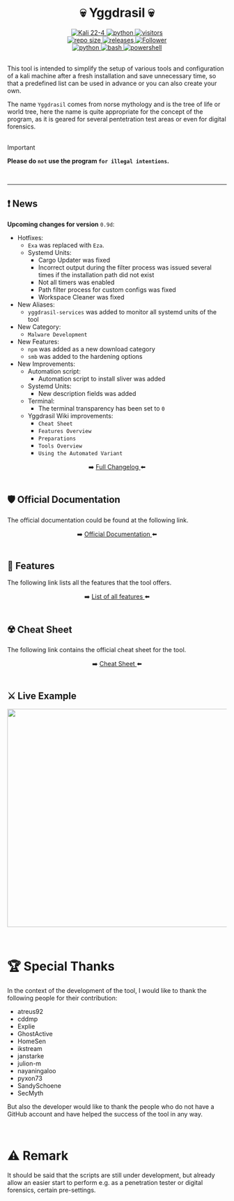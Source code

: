 <h1 align="center">💀 Yggdrasil 💀</h1>
<p align="center"></p>
<div align="center">
  <a href="https://www.kali.org/">
    <img alt="Kali 22-4" src="https://img.shields.io/badge/%20-Linux-1f425f.svg?logo=linux&logoColor=cyan" />
  </a>
  <a href="https://www.python.org/downloads/release/python-3110/">
    <img alt="python" src="https://img.shields.io/badge/python-3.11-blue.svg?logo=python&logoColor=cyan" />
  </a>
  <a href="https://visitor-badge.lithub.cc/badge?page_id=jarl-bjoern/yggdrasil.visitor-badge&left_text=visitors">
    <img alt="visitors" src="https://visitor-badge.lithub.cc/badge?page_id=jarl-bjoern/yggdrasil.visitor-badge&left_text=visitors" />
  </a>
</div>
<div align="center">
  <a href="https://GitHub.com/jarl-bjoern/yggdrasil/">
    <img alt="repo size" src="https://img.shields.io/github/repo-size/jarl-bjoern/yggdrasil?logo=github&logoColor=cyan" />
  </a>
  <a href="https://GitHub.com/jarl-bjoern/yggdrasil/releases/">
    <img alt="releases" src="https://img.shields.io/github/downloads/jarl-bjoern/yggdrasil/total?color=blue&logo=github&logoColor=cyan" />
  </a>
  <a href="https://github.com/jarl-bjoern">
      <img title="Follower" src="https://img.shields.io/github/followers/jarl-bjoern?color=blue&label=follow&logo=github&logoColor=cyan&style=flat-square">
  </a>
</div>
<div align="center">
  <a href="https://www.python.org/">
    <img alt="python" src="https://img.shields.io/badge/Made%20with-Python-1f425f.svg" />
  </a>
  <a href="https://www.gnu.org/software/bash/">
    <img alt="bash" src="https://img.shields.io/badge/Made%20with-Bash-1f425f.svg" />
  </a>
    <a href="https://learn.microsoft.com/de-de/powershell/">
    <img alt="powershell" src="https://img.shields.io/badge/Made%20with-PowerShell-1f425f.svg" />
  </a>
</div><br/>

This tool is intended to simplify the setup of various tools and configuration of a kali machine after a fresh installation and save unnecessary time, so that a predefined list can be used in advance or you can also create your own.<br />

The name `Yggdrasil` comes from norse mythology and is the tree of life or world tree, here the name is quite appropriate for the concept of the program, as it is geared for several pentetration test areas or even for digital forensics.<br />
<br />

> [!IMPORTANT]
> <strong>Please do `not` use the program `for illegal intentions`.</strong><br />
<br />

---

## ❗ News
<strong>Upcoming changes for version</strong> `0.9d`:
- Hotfixes:
  - `Exa` was replaced with `Eza`.
  - Systemd Units:
    - Cargo Updater was fixed
    - Incorrect output during the filter process was issued several times if the installation path did not exist
    - Not all timers was enabled
    - Path filter process for custom configs was fixed
    - Workspace Cleaner was fixed
- New Aliases:
  - `yggdrasil-services` was added to monitor all systemd units of the tool
- New Category:
  - `Malware Development`
- New Features:
  - `npm` was added as a new download category
  - `smb` was added to the hardening options
- New Improvements:
  - Automation script:
    - Automation script to install sliver was added
  - Systemd Units:
    - New description fields was added
  - Terminal:
    - The terminal transparency has been set to `0`
  - Yggdrasil Wiki improvements:
    - `Cheat Sheet`
    - `Features Overview`
    - `Preparations`
    - `Tools Overview`
    - `Using the Automated Variant`
 

<div align="center">
➡️ <a href="https://github.com/Jarl-Bjoern/Yggdrasil/blob/main/Information/Changelog/full.md">
  Full Changelog
</a> ⬅️
</div><br />


## 🛡️ Official Documentation
The official documentation could be found at the following link.

<div align="center">
➡️ <a href="https://github.com/Jarl-Bjoern/Yggdrasil/wiki">
  Official Documentation
</a> ⬅️
</div><br />


## 📃 Features
The following link lists all the features that the tool offers.

<div align="center">
➡️ <a href="https://github.com/Jarl-Bjoern/Yggdrasil/wiki/%F0%9F%93%83-Features-overview">
  List of all features
</a> ⬅️
</div><br />


## ☢️ Cheat Sheet
The following link contains the official cheat sheet for the tool.

<div align="center">
➡️ <a href="https://github.com/Jarl-Bjoern/Yggdrasil/wiki/%E2%98%A2%EF%B8%8F-Cheat-Sheet">
  Cheat Sheet
</a> ⬅️
</div><br />



## ⚔ Live Example
<p align=center>
    <img src="https://github.com/Jarl-Bjoern/Jarl-Bjoern/blob/main/Screencasts/yggrdasil_installation.gif" width=700 height=500>
</p>

<br />


# 🏆 Special Thanks
In the context of the development of the tool, I would like to thank the following people for their contribution:
  - atreus92
  - cddmp
  - Explie
  - GhostActive
  - HomeSen
  - ikstream
  - janstarke
  - julion-m
  - nayaningaloo
  - pyxon73
  - SandySchoene
  - SecMyth

But also the developer would like to thank the people who do not have a GitHub account and have helped the success of the tool in any way.

<br />

# ⚠️ Remark
It should be said that the scripts are still under development, but already allow an easier start to perform e.g. as a penetration tester or digital forensics, certain pre-settings.
